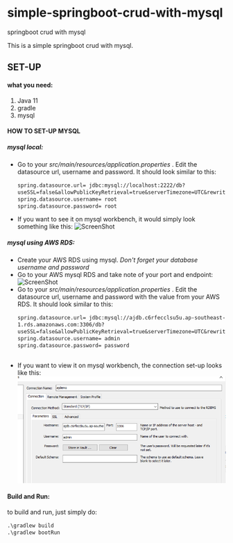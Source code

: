 # simple-springboot-crud-with-mysql
springboot crud with mysql

This is a simple springboot crud with mysql.


## SET-UP
#### what you need:

1. Java 11
2. gradle
3. mysql

#### HOW TO SET-UP MYSQL

##### mysql local:
* Go to your _src/main/resources/application.properties_ . Edit the datasource url, username and password. It should look similar to this: 
  ```
  spring.datasource.url= jdbc:mysql://localhost:2222/db?useSSL=false&allowPublicKeyRetrieval=true&serverTimezone=UTC&rewriteBatchedStatements=true
  spring.datasource.username= root
  spring.datasource.password= root
  
* If you want to see it on mysql workbench, it would simply look something like this:
  ![ScreenShot](/docs/mysql-local.PNG)
 
##### mysql using AWS RDS:
* Create your AWS RDS using mysql. *Don't forget your database username and password*
* Go to your AWS mysql RDS and take note of your port and endpoint:
  ![ScreenShot](/docs/aws-rds.PNG)
* Go to your _src/main/resources/application.properties_ . Edit the datasource url, username and password with the value from your AWS RDS. It should look similar to this: 
  ```
  spring.datasource.url= jdbc:mysql://ajdb.c6rfecclsu5u.ap-southeast-1.rds.amazonaws.com:3306/db?useSSL=false&allowPublicKeyRetrieval=true&serverTimezone=UTC&rewriteBatchedStatements=true
  spring.datasource.username= admin
  spring.datasource.password= password
      
 * If you want to view it on mysql workbench, the connection set-up looks like this:
   ![ScreenShot](/docs/mysql-aws.PNG)
   
 #### Build and Run:
 
 to build and run, just simply do:
``` 
.\gradlew build
.\gradlew bootRun

